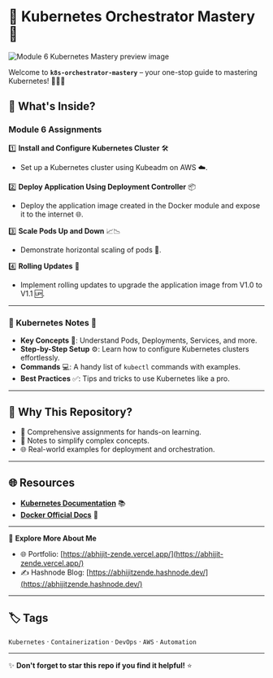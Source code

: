 # 🌟 Kubernetes Orchestrator Mastery 🌟

![Module 6 Kubernetes Mastery preview image](Assets/preview_image.png)

Welcome to **`k8s-orchestrator-mastery`** – your one-stop guide to mastering Kubernetes! 🐳🚀✨

## 📌 What's Inside?

### Module 6 Assignments

1️⃣ **Install and Configure Kubernetes Cluster** 🛠️
   - Set up a Kubernetes cluster using Kubeadm on AWS ☁️.

2️⃣ **Deploy Application Using Deployment Controller** 📦
   - Deploy the application image created in the Docker module and expose it to the internet 🌐.

3️⃣ **Scale Pods Up and Down** 📈📉
   - Demonstrate horizontal scaling of pods 🐙.

4️⃣ **Rolling Updates** 🔄
   - Implement rolling updates to upgrade the application image from V1.0 to V1.1 🆙.

---

### 📖 Kubernetes Notes 📝

- **Key Concepts** 🌱: Understand Pods, Deployments, Services, and more.
- **Step-by-Step Setup** ⚙️: Learn how to configure Kubernetes clusters effortlessly.
- **Commands** 💻: A handy list of `kubectl` commands with examples.
- **Best Practices** ✅: Tips and tricks to use Kubernetes like a pro.

---

## 🚀 Why This Repository?

- 📂 Comprehensive assignments for hands-on learning.
- 📖 Notes to simplify complex concepts.
- 🌐 Real-world examples for deployment and orchestration.

---

## 🌐 Resources

- **[Kubernetes Documentation](https://kubernetes.io/docs/)** 📚
- **[Docker Official Docs](https://docs.docker.com/)** 🐳

---

🔗 **Explore More About Me**  
- 🌐 Portfolio: [https://abhijit-zende.vercel.app/](https://abhijit-zende.vercel.app/)  
- ✍️ Hashnode Blog: [https://abhijitzende.hashnode.dev/](https://abhijitzende.hashnode.dev/)  

---

## 🏷️ Tags

`Kubernetes` · `Containerization` · `DevOps` · `AWS` · `Automation`

---

✨ **Don't forget to star this repo if you find it helpful!** ⭐

